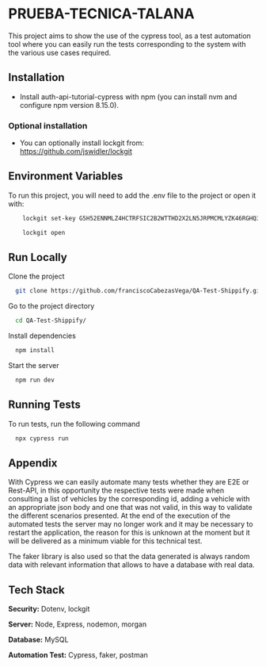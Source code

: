 # PRUEBA-TECNICA-TALANA
 
This project aims to show the use of the cypress tool, as a test automation tool where you can easily run the tests corresponding to the system with the various use cases required.

## Installation

- Install auth-api-tutorial-cypress with npm (you can install nvm and configure npm version 8.15.0).

### Optional installation

- You can optionally install lockgit from: https://github.com/jswidler/lockgit

## Environment Variables

To run this project, you will need to add the .env file to the project or open it with:

```bash
    lockgit set-key G5H52ENNMLZ4HCTRFSIC2B2WTTHD2X2LN5JRPMCMLYZK46RGHQ3Q
```

```bash
    lockgit open
```

## Run Locally

Clone the project

```bash
  git clone https://github.com/franciscoCabezasVega/QA-Test-Shippify.git
```

Go to the project directory

```bash
  cd QA-Test-Shippify/
```

Install dependencies

```bash
  npm install
```

Start the server

```bash
  npm run dev
```

## Running Tests

To run tests, run the following command

```bash
  npx cypress run
```

## Appendix

With Cypress we can easily automate many tests whether they are E2E or Rest-API, in this opportunity the respective tests were made when consulting a list of vehicles by the corresponding id, adding a vehicle with an appropriate json body and one that was not valid, in this way to validate the different scenarios presented. At the end of the execution of the automated tests the server may no longer work and it may be necessary to restart the application, the reason for this is unknown at the moment but it will be delivered as a minimum viable for this technical test.

The faker library is also used so that the data generated is always random data with relevant information that allows to have a database with real data.

## Tech Stack

**Security:** Dotenv, lockgit

**Server:** Node, Express, nodemon, morgan

**Database:** MySQL

**Automation Test:** Cypress, faker, postman